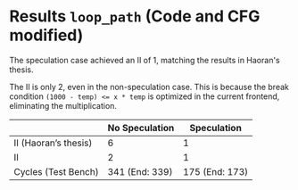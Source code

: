 # Results `loop_path` (Code and CFG modified)

The speculation case achieved an II of 1, matching the results in Haoran's thesis.

The II is only 2, even in the non-speculation case. This is because the break condition `(1000 - temp) <= x * temp` is optimized in the current frontend, eliminating the multiplication.

|                      | No Speculation   | Speculation       |
|----------------------|------------------|-------------------|
| II (Haoran’s thesis) | 6                | 1                 |
| II                   | 2                | 1                 |
| Cycles (Test Bench)  | 341 (End: 339)   | 175 (End: 173)    |
